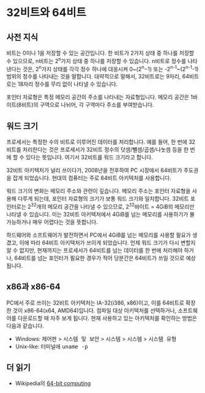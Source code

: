# 32비트와 64비트

## 사전 지식
비트는 0이나 1을 저장할 수 있는 공간입니다. 한 비트가 2가지 상태 중 하나를 저장할 수 있으므로, n비트는 2<sup>n</sup>가지 상태 중 하나를 저장할 수 있습니다. n비트로 정수를 나타낸다는 것은, 2<sup>n</sup>가지 상태를 각각 정수 하나에 대응시켜 0~(2<sup>n</sup>−1) 또는 -2<sup>n-1</sup>~(2<sup>n-1</sup>-1) 범위의 정수를 나타내는 것을 말합니다. 대략적으로 말해서, 32비트로는 9자리, 64비트로는 18자리 정수를 무리 없이 나타낼 수 있습니다.

포인터 자료형은 특정 메모리 공간의 주소를 나타내는 자료형입니다. 메모리 공간은 1바이트(8비트)의 구역으로 나뉘어, 각 구역마다 주소를 부여받습니다.

## 워드 크기
프로세서는 특정한 수의 비트로 이루어진 데이터를 처리합니다. 예를 들어, 한 번에 32비트를 처리한다는 것은 프로세서가 32비트 정수의 덧셈/뺄셈/곱셈/나눗셈 등을 한 번에 할 수 있다는 뜻입니다. 여기서 32비트를 워드 크기라고 합니다.

32비트 아키텍처가 널리 쓰이다가, 2008년을 전후하여 PC 시장에서 64비트가 주도권을 잡게 되었습니다. 현대의 컴퓨터는 주로 64비트 아키텍처를 사용합니다.

워드 크기의 변화는 메모리 주소와 관련이 깊습니다. 메모리 주소는 포인터 자료형을 사용해 다루게 되는데, 포인터 자료형의 크기가 보통 워드 크기와 일치합니다. 32비트 포인터로는 2<sup>32</sup>개의 메모리 공간을 나타낼 수 있으므로, 2<sup>32</sup>바이트 = 4GiB의 메모리만 나타낼 수 있습니다. 이는 32비트 아키텍처에서 4GiB를 넘는 메모리를 사용하기가 불가능하거나 매우 어렵다는 것을 뜻합니다.

하드웨어와 소프트웨어가 발전하면서 PC에서 4GiB를 넘는 메모리를 사용할 필요가 생겼고, 이에 따라 64비트 아키텍처가 쓰이게 되었습니다. 언제 워드 크기가 다시 변할지 알 수 없지만, 현재까지는 프로세서가 64비트를 넘는 데이터를 한 번에 처리해야 하거나, 64비트를 넘는 포인터가 필요한 경우가 적어 당분간은 64비트가 쓰일 것으로 예상됩니다.

## x86과 x86-64
PC에서 주로 쓰이는 32비트 아키텍처는 IA-32(i386, x86)이고, 이를 64비트로 확장한 것이 x86-64(x64, AMD64)입니다. 컴파일 대상 아키텍처를 선택하거나, 소프트웨어를 다운로드할 때 자주 보게 됩니다. 현재 사용하고 있는 아키텍처를 확인하는 방법은 다음과 같습니다.
* Windows: <kbd><samp>제어판</samp></kbd> > <kbd><samp>시스템 및 보안</samp></kbd> > <kbd><samp>시스템</samp></kbd> > <samp>시스템</samp> > <samp>시스템 유형</samp>
* Unix-like: 터미널에 <kbd>uname -p</kbd>

## 더 읽기
* Wikipedia의 [64-bit computing](https://en.wikipedia.org/wiki/64-bit_computing#64-bit_applications)
